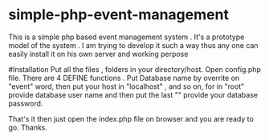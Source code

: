 # simple-php-event-management
This is a simple php based event management system . It's a prototype model of the system . I am trying to develop it such a way thus any one can easily install it on his own server and working perpose

#Installation
Put all the files , folders in your directory/host.
Open config.php file. There are 4 DEFINE functions . Put Database name by overrite on "event" word, then put your host in "localhost" , and so on, for in "root" provide database user name and then put the last "" provide your database password. 

That's it then just open the index.php file on browser and you are ready to go.
Thanks.
